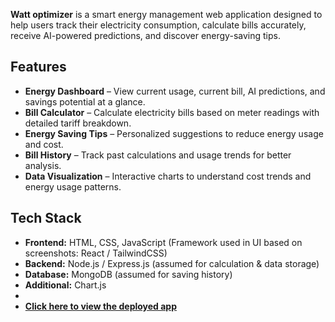 **Watt optimizer** is a smart energy management web application designed to help users track their electricity consumption, calculate bills accurately, receive AI-powered predictions, and discover energy-saving tips.  



## Features

- **Energy Dashboard** – View current usage, current bill, AI predictions, and savings potential at a glance.  
- **Bill Calculator** – Calculate electricity bills based on meter readings with detailed tariff breakdown.  
- **Energy Saving Tips** – Personalized suggestions to reduce energy usage and cost.  
- **Bill History** – Track past calculations and usage trends for better analysis.  
- **Data Visualization** – Interactive charts to understand cost trends and energy usage patterns.



## Tech Stack

- **Frontend:** HTML, CSS, JavaScript (Framework used in UI based on screenshots: React / TailwindCSS)  
- **Backend:** Node.js / Express.js (assumed for calculation & data storage)  
- **Database:** MongoDB (assumed for saving history)  
- **Additional:** Chart.js
- 
- [**Click here to view the deployed app**](https://v0-power-consumption-dashboard-mu.vercel.app/)
  
